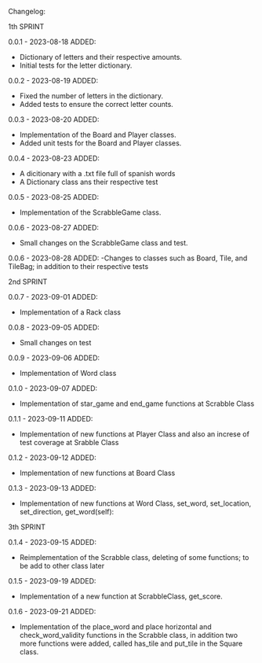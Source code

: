 Changelog:

1th SPRINT

0.0.1 - 2023-08-18
ADDED:
- Dictionary of letters and their respective amounts.
- Initial tests for the letter dictionary.

0.0.2 - 2023-08-19
ADDED:
- Fixed the number of letters in the dictionary.
- Added tests to ensure the correct letter counts.

0.0.3 - 2023-08-20
ADDED:
- Implementation of the Board and Player classes.
- Added unit tests for the Board and Player classes.

0.0.4 - 2023-08-23
ADDED:
- A dicitionary with a .txt file full of spanish words
- A  Dictionary class  ans their respective test

0.0.5 - 2023-08-25
ADDED:
- Implementation of the ScrabbleGame class.

0.0.6 - 2023-08-27
ADDED:
- Small changes on the ScrabbleGame class and test.

0.0.6 - 2023-08-28
ADDED:
-Changes to classes such as Board, Tile, and TileBag; in addition to their respective tests

2nd SPRINT

0.0.7 - 2023-09-01
ADDED:
- Implementation of a Rack class

0.0.8 - 2023-09-05
ADDED:
- Small changes on test

0.0.9 - 2023-09-06
ADDED:
- Implementation of Word class

0.1.0 - 2023-09-07
ADDED:
- Implementation of star_game and end_game functions at Scrabble Class

0.1.1 - 2023-09-11
ADDED:
- Implementation of new functions at Player Class and also an increse of test coverage at Srabble Class

0.1.2 - 2023-09-12
ADDED:
- Implementation of new functions at Board Class

0.1.3 - 2023-09-13
ADDED:
- Implementation of new functions at Word Class, set_word, set_location, set_direction, get_word(self):

3th SPRINT

0.1.4 - 2023-09-15
ADDED:
- Reimplementation of the Scrabble class, deleting of some functions; to be add to other class later

0.1.5 - 2023-09-19
ADDED:
- Implementation of a new function at ScrabbleClass, get_score.

0.1.6 - 2023-09-21
ADDED:
- Implementation of the place_word and place horizontal and check_word_validity functions in the Scrabble class, in addition two more functions were added, called has_tile and put_tile in the Square class.